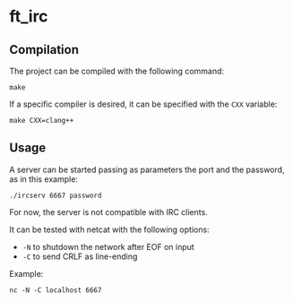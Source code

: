 # ft_irc

## Compilation
The project can be compiled with the following command:

```
make
```

If a specific compiler is desired, it can be specified with the `CXX` variable:

```
make CXX=clang++
```

## Usage
A server can be started passing as parameters the port and the password, as in this example:

```
./ircserv 6667 password
```

For now, the server is not compatible with IRC clients.

It can be tested with netcat with the following options:

- `-N` to shutdown the network after EOF on input
- `-C` to send CRLF as line-ending

Example:
```
nc -N -C localhost 6667
```